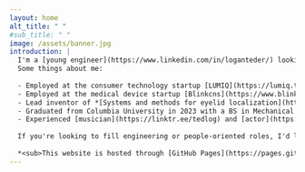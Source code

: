 ```yaml
---
layout: home
alt_title: " "
#sub_title: " "
image: /assets/banner.jpg
introduction: |
  I'm a [young engineer](https://www.linkedin.com/in/loganteder/) looking for work.
  Some things about me:
  
  - Employed at the consumer technology startup [LUMIQ](https://lumiq.tech/) (Charleston, SC) last year as a contracted engineer, involving GIS software engineering and manufacturing.
  - Employed at the medical device startup [Blinkcns](https://www.blinkcns.com/) (also Charleston) for four years in various roles involving full-stack software engineering, data analysis, hardware deployment, clinical research, management, and design.
  - Lead inventor of *[Systems and methods for eyelid localization](https://patents.google.com/patent/WO2022251703A2/en)* and *[Systems and methods for determining eye closure status](https://patents.google.com/patent/WO2023154899A1/en)*, inventor of *[A blink reflex monitoring device ](https://patents.google.com/patent/WO2022261316A1/en)*, and lead author of *[BlinkResNet: Cost-Effective Eyelid Localization For Use In A Blink Reflexometer](https://www.worldscientific.com/doi/10.4015/S1016237224500443)*.
  - Graduated from Columbia University in 2023 with a BS in Mechanical Engineering.
  - Experienced [musician](https://linktr.ee/tedlog) and [actor](https://charlestonstage.com/helium-cast-2018) with a bit of formal training in each.
  
  If you're looking to fill engineering or people-oriented roles, I'd love to hear from you. I'm a quick learner who's always up for a new challenge.
  
  *<sub>This website is hosted through [GitHub Pages](https://pages.github.com/), source available [here](https://github.com/LTeder/lteder.github.io).</sub>*
---
```


